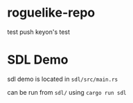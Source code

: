 # roguelike-repo

test push
keyon's test

# SDL Demo
sdl demo is located in ```sdl/src/main.rs``` 

can be run from ```sdl/``` using ```cargo run sdl```
